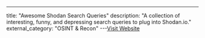 ---
title: "Awesome Shodan Search Queries"
description: "A collection of interesting, funny, and depressing search queries to plug into Shodan.io."
external_category: "OSINT & Recon"
---[Visit Website](https://github.com/jakejarvis/awesome-shodan-queries)

